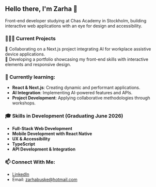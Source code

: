 ## Hello there, I'm Zarha 👋

Front-end developer studying at Chas Academy in Stockholm, building interactive web applications with an eye for design and accessibility.

### 👩🏼‍💻 Current Projects
🔹 Collaborating on a Next.js project integrating AI for workplace assistive device applications.
<br>
🔹 Developing a portfolio showcasing my front-end skills with interactive elements and responsive design.
  
### 🌱 Currently learning:
- **React & Next.js**: Creating dynamic and performant applications.
- **AI Integration**: Implementing AI-powered features and APIs.
- **Project Development**: Applying collaborative methodologies through workshops.

### 🎓 Skills in Development (Graduating June 2026)
- **Full-Stack Web Development**
- **Mobile Development with React Native**
- **UX & Accessibility** 
- **TypeScript**
- **API Development & Integration** 

### 📫 Connect With Me:
- [LinkedIn](https://www.linkedin.com/in/zarhabuske)
- Email: [zarhabuske@hotmail.com](mailto:zarhabuske@hotmail.com)
